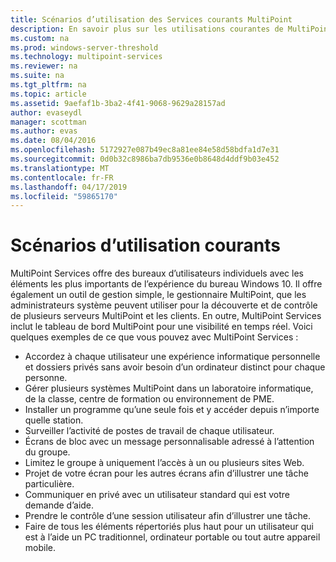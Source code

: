 ```yaml
---
title: Scénarios d’utilisation des Services courants MultiPoint
description: En savoir plus sur les utilisations courantes de MultiPoint Services
ms.custom: na
ms.prod: windows-server-threshold
ms.technology: multipoint-services
ms.reviewer: na
ms.suite: na
ms.tgt_pltfrm: na
ms.topic: article
ms.assetid: 9aefaf1b-3ba2-4f41-9068-9629a28157ad
author: evaseydl
manager: scottman
ms.author: evas
ms.date: 08/04/2016
ms.openlocfilehash: 5172927e087b49ec8a81ee84e58d58bdfa1d7e31
ms.sourcegitcommit: 0d0b32c8986ba7db9536e0b8648d4ddf9b03e452
ms.translationtype: MT
ms.contentlocale: fr-FR
ms.lasthandoff: 04/17/2019
ms.locfileid: "59865170"
---
```

# <a name="common-usage-scenarios"></a>Scénarios d’utilisation courants
MultiPoint Services offre des bureaux d’utilisateurs individuels avec les éléments les plus importants de l’expérience du bureau Windows 10. Il offre également un outil de gestion simple, le gestionnaire MultiPoint, que les administrateurs système peuvent utiliser pour la découverte et de contrôle de plusieurs serveurs MultiPoint et les clients. En outre, MultiPoint Services inclut le tableau de bord MultiPoint pour une visibilité en temps réel. Voici quelques exemples de ce que vous pouvez avec MultiPoint Services :  
  
- Accordez à chaque utilisateur une expérience informatique personnelle et dossiers privés sans avoir besoin d’un ordinateur distinct pour chaque personne.  
- Gérer plusieurs systèmes MultiPoint dans un laboratoire informatique, de la classe, centre de formation ou environnement de PME.  
- Installer un programme qu’une seule fois et y accéder depuis n’importe quelle station.  
- Surveiller l’activité de postes de travail de chaque utilisateur.  
- Écrans de bloc avec un message personnalisable adressé à l’attention du groupe.  
- Limitez le groupe à uniquement l’accès à un ou plusieurs sites Web.  
- Projet de votre écran pour les autres écrans afin d’illustrer une tâche particulière.  
- Communiquer en privé avec un utilisateur standard qui est votre demande d’aide.  
- Prendre le contrôle d’une session utilisateur afin d’illustrer une tâche.  
- Faire de tous les éléments répertoriés plus haut pour un utilisateur qui est à l’aide un PC traditionnel, ordinateur portable ou tout autre appareil mobile. 